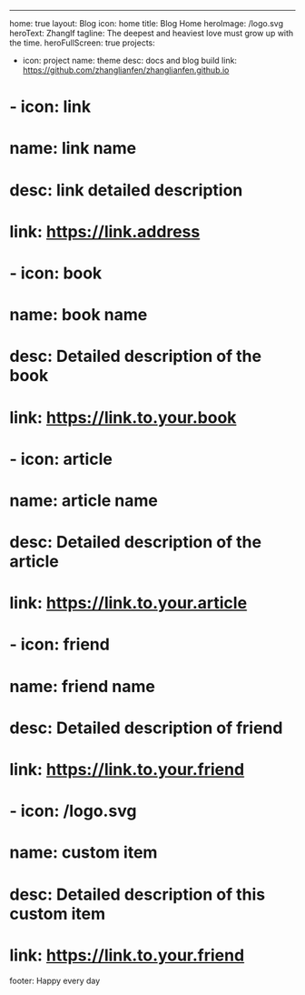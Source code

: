 ---
home: true
layout: Blog
icon: home
title: Blog Home
heroImage: /logo.svg
heroText: Zhanglf
tagline: The deepest and heaviest love must grow up with the time.
heroFullScreen: true
projects:
  - icon: project
    name: theme
    desc: docs and blog build
    link: https://github.com/zhanglianfen/zhanglianfen.github.io

#   - icon: link
#     name: link name
#     desc: link detailed description
#     link: https://link.address

#   - icon: book
#     name: book name
#     desc: Detailed description of the book
#     link: https://link.to.your.book

#   - icon: article
#     name: article name
#     desc: Detailed description of the article
#     link: https://link.to.your.article

#   - icon: friend
#     name: friend name
#     desc: Detailed description of friend
#     link: https://link.to.your.friend

#   - icon: /logo.svg
#     name: custom item
#     desc: Detailed description of this custom item
#     link: https://link.to.your.friend

footer: Happy every day
